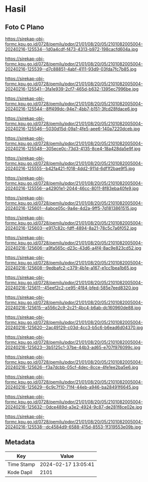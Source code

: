 # Hasil

## Foto C Plano

https://sirekap-obj-formc.kpu.go.id/0728/pemilu/pdpr/21/01/08/20/05/2101082005004-20240216-125534--1d0a4cdf-f473-4313-b972-198cacfd604a.jpg

https://sirekap-obj-formc.kpu.go.id/0728/pemilu/pdpr/21/01/08/20/05/2101082005004-20240216-125539--d7c88851-4abf-4111-93d9-03fda7fc7b85.jpg

https://sirekap-obj-formc.kpu.go.id/0728/pemilu/pdpr/21/01/08/20/05/2101082005004-20240216-125541--3fa1e939-2cf7-465d-b632-1395ec7996be.jpg

https://sirekap-obj-formc.kpu.go.id/0728/pemilu/pdpr/21/01/08/20/05/2101082005004-20240216-125544--8ff499dc-94e7-4bb7-b151-3fcd28fdace6.jpg

https://sirekap-obj-formc.kpu.go.id/0728/pemilu/pdpr/21/01/08/20/05/2101082005004-20240216-125546--5030d15d-09a1-4fe5-aee6-140a7220dceb.jpg

https://sirekap-obj-formc.kpu.go.id/0728/pemilu/pdpr/21/01/08/20/05/2101082005004-20240216-125548--305ece0c-73d3-4135-8ce4-18a428da5e9f.jpg

https://sirekap-obj-formc.kpu.go.id/0728/pemilu/pdpr/21/01/08/20/05/2101082005004-20240216-125555--b42fa421-f018-4dd2-911d-6df1f2bae9f5.jpg

https://sirekap-obj-formc.kpu.go.id/0728/pemilu/pdpr/21/01/08/20/05/2101082005004-20240216-125556--a42901e1-2044-46cc-8011-8f83eba40fe9.jpg

https://sirekap-obj-formc.kpu.go.id/0728/pemilu/pdpr/21/01/08/20/05/2101082005004-20240216-125601--4abce05c-9a4e-4d2a-9ff5-7d1813861515.jpg

https://sirekap-obj-formc.kpu.go.id/0728/pemilu/pdpr/21/01/08/20/05/2101082005004-20240216-125603--e917c82c-fdff-4894-8a21-78c5c7a6f052.jpg

https://sirekap-obj-formc.kpu.go.id/0728/pemilu/pdpr/21/01/08/20/05/2101082005004-20240216-125606--a9fa565c-d23c-43d6-a4f4-8ac9e823cd52.jpg

https://sirekap-obj-formc.kpu.go.id/0728/pemilu/pdpr/21/01/08/20/05/2101082005004-20240216-125608--9edbafc2-c379-4b1e-a167-e1cc1bea1b65.jpg

https://sirekap-obj-formc.kpu.go.id/0728/pemilu/pdpr/21/01/08/20/05/2101082005004-20240216-125611--45eef2c2-ce95-4f84-bfed-585e7eed8320.jpg

https://sirekap-obj-formc.kpu.go.id/0728/pemilu/pdpr/21/01/08/20/05/2101082005004-20240216-125615--a556c2c9-2c21-4bc4-b6ab-dc160960de88.jpg

https://sirekap-obj-formc.kpu.go.id/0728/pemilu/pdpr/21/01/08/20/05/2101082005004-20240216-125620--2ac49129-c03d-4cc3-b5c6-b6ead6d04370.jpg

https://sirekap-obj-formc.kpu.go.id/0728/pemilu/pdpr/21/01/08/20/05/2101082005004-20240216-125623--3b5125c1-37be-44b3-ad65-e707f976099c.jpg

https://sirekap-obj-formc.kpu.go.id/0728/pemilu/pdpr/21/01/08/20/05/2101082005004-20240216-125626--f3a7dcbb-05cf-4dec-8cce-4fe1ee2ba5e6.jpg

https://sirekap-obj-formc.kpu.go.id/0728/pemilu/pdpr/21/01/08/20/05/2101082005004-20240216-125629--6c9c7f10-71f4-44eb-a946-ba28491f6645.jpg

https://sirekap-obj-formc.kpu.go.id/0728/pemilu/pdpr/21/01/08/20/05/2101082005004-20240216-125632--0dce489d-a3e2-4924-9c87-de281f8ce02e.jpg

https://sirekap-obj-formc.kpu.go.id/0728/pemilu/pdpr/21/01/08/20/05/2101082005004-20240216-125538--dc4584d9-6588-415d-8553-1f319553e09b.jpg


## Metadata

| Key        | Value               |
| ---------- | ------------------- |
| Time Stamp | 2024-02-17 13:05:41 |
| Kode Dapil | 2101                |



